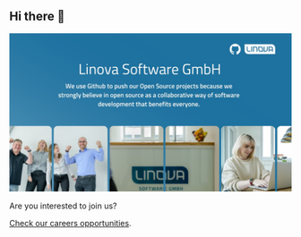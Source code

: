 ## Hi there 👋

![It's us!](profile/org-opener-team.jpg)

Are you interested to join us?

[Check our careers opportunities](https://www.linova.de/en/jobs). 


